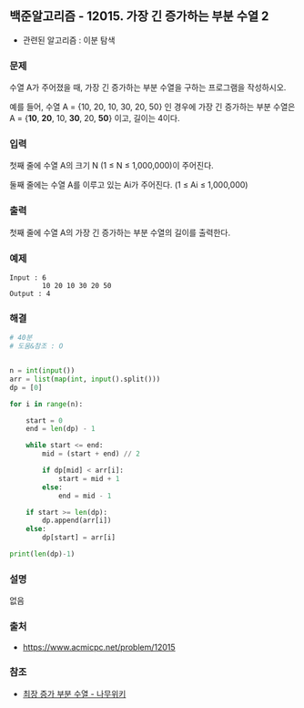 ## 백준알고리즘 - 12015. 가장 긴 증가하는 부분 수열 2

- 관련된 알고리즘 : 이분 탐색

### 문제

수열 A가 주어졌을 때, 가장 긴 증가하는 부분 수열을 구하는 프로그램을 작성하시오.

예를 들어, 수열 A = {10, 20, 10, 30, 20, 50} 인 경우에 가장 긴 증가하는 부분 수열은 A = {**10**, **20**, 10, **30**, 20, **50**} 이고, 길이는 4이다.

### 입력

첫째 줄에 수열 A의 크기 N (1 ≤ N ≤ 1,000,000)이 주어진다.

둘째 줄에는 수열 A를 이루고 있는 Ai가 주어진다. (1 ≤ Ai ≤ 1,000,000)

### 출력

첫째 줄에 수열 A의 가장 긴 증가하는 부분 수열의 길이를 출력한다.

### 예제

```
Input : 6
        10 20 10 30 20 50
Output : 4
```

### 해결

```python
# 40분
# 도움&참조 : O


n = int(input())
arr = list(map(int, input().split()))
dp = [0]

for i in range(n):

    start = 0
    end = len(dp) - 1

    while start <= end:
        mid = (start + end) // 2

        if dp[mid] < arr[i]:
            start = mid + 1
        else:
            end = mid - 1

    if start >= len(dp):
        dp.append(arr[i])
    else:
        dp[start] = arr[i]

print(len(dp)-1)
```

### 설명

없음

### 출처

- https://www.acmicpc.net/problem/12015

### 참조

- [최장 증가 부분 수열 - 나무위키](https://namu.wiki/w/%EC%B5%9C%EC%9E%A5%20%EC%A6%9D%EA%B0%80%20%EB%B6%80%EB%B6%84%20%EC%88%98%EC%97%B4)